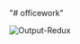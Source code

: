 "# officework" 

![Output-Redux](https://user-images.githubusercontent.com/84503089/120987324-1c161680-c79b-11eb-9d0a-c91a2c8f7b54.png)
